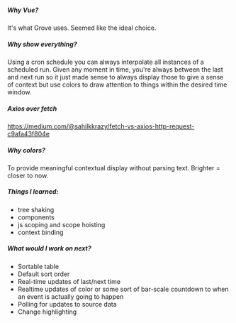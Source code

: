 ##### Why Vue?

It's what Grove uses.  Seemed like the ideal choice.



##### Why show everything?

Using a cron schedule you can always interpolate all instances of a scheduled run.  Given any moment in time, you're always between the last and next run so it just made sense to always display those to give a sense of context but use colors to draw attention to things within the desired time window.



##### Axios over fetch

https://medium.com/@sahilkkrazy/fetch-vs-axios-http-request-c9afa43f804e



##### Why colors?

To provide meaningful contextual display without parsing text.  Brighter = closer to now.



##### Things I learned:

* tree shaking
* components
* js scoping and scope hoisting
* context binding



##### What would I work on next?

* Sortable table
* Default sort order
* Real-time updates of last/next time
* Realtime updates of color or some sort of bar-scale countdown to when an event is actually going to happen
* Polling for updates to source data
* Change highlighting